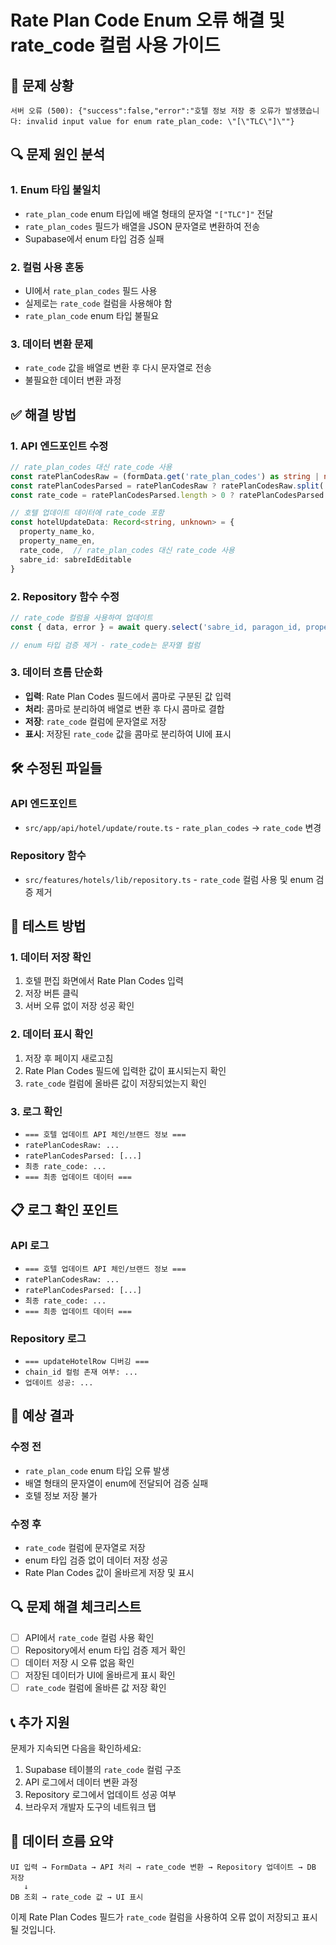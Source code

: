 # Rate Plan Code Enum 오류 해결 및 rate_code 컬럼 사용 가이드

## 🚨 **문제 상황**
```
서버 오류 (500): {"success":false,"error":"호텔 정보 저장 중 오류가 발생했습니다: invalid input value for enum rate_plan_code: \"[\"TLC\"]\""}
```

## 🔍 **문제 원인 분석**

### 1. **Enum 타입 불일치**
- `rate_plan_code` enum 타입에 배열 형태의 문자열 `"["TLC"]"` 전달
- `rate_plan_codes` 필드가 배열을 JSON 문자열로 변환하여 전송
- Supabase에서 enum 타입 검증 실패

### 2. **컬럼 사용 혼동**
- UI에서 `rate_plan_codes` 필드 사용
- 실제로는 `rate_code` 컬럼을 사용해야 함
- `rate_plan_code` enum 타입 불필요

### 3. **데이터 변환 문제**
- `rate_code` 값을 배열로 변환 후 다시 문자열로 전송
- 불필요한 데이터 변환 과정

## ✅ **해결 방법**

### 1. **API 엔드포인트 수정**
```typescript
// rate_plan_codes 대신 rate_code 사용
const ratePlanCodesRaw = (formData.get('rate_plan_codes') as string | null) ?? ''
const ratePlanCodesParsed = ratePlanCodesRaw ? ratePlanCodesRaw.split(',').map((s) => s.trim()).filter(Boolean) : []
const rate_code = ratePlanCodesParsed.length > 0 ? ratePlanCodesParsed.join(', ') : null

// 호텔 업데이트 데이터에 rate_code 포함
const hotelUpdateData: Record<string, unknown> = { 
  property_name_ko, 
  property_name_en, 
  rate_code,  // rate_plan_codes 대신 rate_code 사용
  sabre_id: sabreIdEditable
}
```

### 2. **Repository 함수 수정**
```typescript
// rate_code 컬럼을 사용하여 업데이트
const { data, error } = await query.select('sabre_id, paragon_id, property_name_ko, property_name_en, rate_code, brand_id, chain_id').single()

// enum 타입 검증 제거 - rate_code는 문자열 컬럼
```

### 3. **데이터 흐름 단순화**
- **입력**: Rate Plan Codes 필드에서 콤마로 구분된 값 입력
- **처리**: 콤마로 분리하여 배열로 변환 후 다시 콤마로 결합
- **저장**: `rate_code` 컬럼에 문자열로 저장
- **표시**: 저장된 `rate_code` 값을 콤마로 분리하여 UI에 표시

## 🛠️ **수정된 파일들**

### **API 엔드포인트**
- `src/app/api/hotel/update/route.ts` - `rate_plan_codes` → `rate_code` 변경

### **Repository 함수**
- `src/features/hotels/lib/repository.ts` - `rate_code` 컬럼 사용 및 enum 검증 제거

## 🔧 **테스트 방법**

### 1. **데이터 저장 확인**
1. 호텔 편집 화면에서 Rate Plan Codes 입력
2. 저장 버튼 클릭
3. 서버 오류 없이 저장 성공 확인

### 2. **데이터 표시 확인**
1. 저장 후 페이지 새로고침
2. Rate Plan Codes 필드에 입력한 값이 표시되는지 확인
3. `rate_code` 컬럼에 올바른 값이 저장되었는지 확인

### 3. **로그 확인**
- `=== 호텔 업데이트 API 체인/브랜드 정보 ===`
- `ratePlanCodesRaw: ...`
- `ratePlanCodesParsed: [...]`
- `최종 rate_code: ...`
- `=== 최종 업데이트 데이터 ===`

## 📋 **로그 확인 포인트**

### **API 로그**
- `=== 호텔 업데이트 API 체인/브랜드 정보 ===`
- `ratePlanCodesRaw: ...`
- `ratePlanCodesParsed: [...]`
- `최종 rate_code: ...`
- `=== 최종 업데이트 데이터 ===`

### **Repository 로그**
- `=== updateHotelRow 디버깅 ===`
- `chain_id 컬럼 존재 여부: ...`
- `업데이트 성공: ...`

## 🎯 **예상 결과**

### **수정 전**
- `rate_plan_code` enum 타입 오류 발생
- 배열 형태의 문자열이 enum에 전달되어 검증 실패
- 호텔 정보 저장 불가

### **수정 후**
- `rate_code` 컬럼에 문자열로 저장
- enum 타입 검증 없이 데이터 저장 성공
- Rate Plan Codes 값이 올바르게 저장 및 표시

## 🔍 **문제 해결 체크리스트**

- [ ] API에서 `rate_code` 컬럼 사용 확인
- [ ] Repository에서 enum 타입 검증 제거 확인
- [ ] 데이터 저장 시 오류 없음 확인
- [ ] 저장된 데이터가 UI에 올바르게 표시 확인
- [ ] `rate_code` 컬럼에 올바른 값 저장 확인

## 📞 **추가 지원**

문제가 지속되면 다음을 확인하세요:
1. Supabase 테이블의 `rate_code` 컬럼 구조
2. API 로그에서 데이터 변환 과정
3. Repository 로그에서 업데이트 성공 여부
4. 브라우저 개발자 도구의 네트워크 탭

## 🔄 **데이터 흐름 요약**

```
UI 입력 → FormData → API 처리 → rate_code 변환 → Repository 업데이트 → DB 저장
   ↓
DB 조회 → rate_code 값 → UI 표시
```

이제 Rate Plan Codes 필드가 `rate_code` 컬럼을 사용하여 오류 없이 저장되고 표시될 것입니다.
